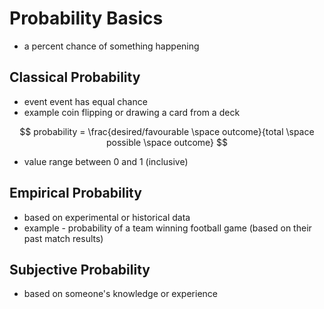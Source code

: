 # Probability Basics

* a percent chance of something happening

## Classical Probability

* event event has equal chance
* example coin flipping or drawing a card from a deck

$$
    probability = \frac{desired/favourable \space outcome}{total \space possible \space outcome}
$$

* value range between 0 and 1 (inclusive)

## Empirical Probability

* based on experimental or historical data
* example - probability of a team winning football game (based on their past match results)


## Subjective Probability

* based on someone's knowledge or experience

